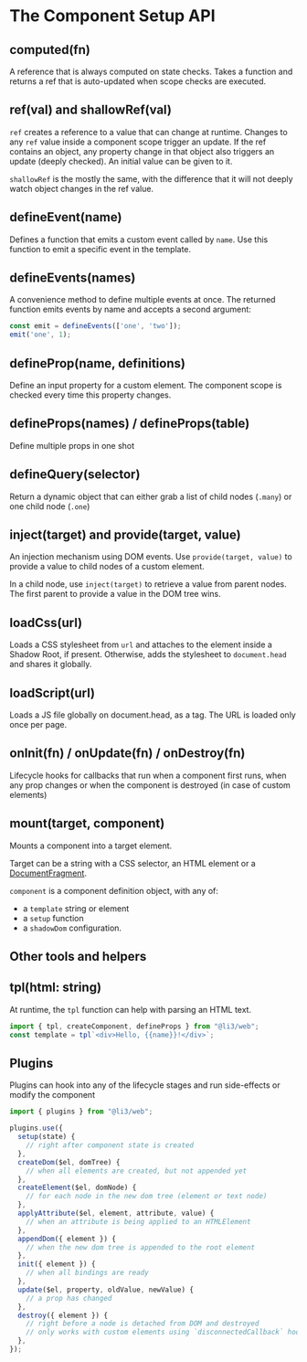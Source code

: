 # The Component Setup API

## computed(fn)

A reference that is always computed on state checks. Takes a function and returns a ref that is auto-updated when scope checks are executed.

## ref(val) and shallowRef(val)

`ref` creates a reference to a value that can change at runtime. Changes to any `ref` value inside a component scope trigger an update.
If the ref contains an object, any property change in that object also triggers an update (deeply checked).
An initial value can be given to it.

`shallowRef` is the mostly the same, with the difference that it will not deeply watch object changes in the ref value.

## defineEvent(name)

Defines a function that emits a custom event called by `name`. Use this function to emit a specific event in the template.

## defineEvents(names)

A convenience method to define multiple events at once. The returned function emits events by name and accepts a second argument:

```ts
const emit = defineEvents(['one', 'two']);
emit('one', 1);
```

## defineProp(name, definitions)

Define an input property for a custom element.
The component scope is checked every time this property changes.

## defineProps(names) / defineProps(table)

Define multiple props in one shot

## defineQuery(selector)

Return a dynamic object that can either grab a list of child nodes (`.many`) or one child node (`.one`)

## inject(target) and provide(target, value)

An injection mechanism using DOM events. Use `provide(target, value)` to provide a value to child nodes of a custom element.

In a child node, use `inject(target)` to retrieve a value from parent nodes. The first parent to provide a value in the DOM tree wins.

## loadCss(url)

Loads a CSS stylesheet from `url` and attaches to the element inside a Shadow Root, if present.
Otherwise, adds the stylesheet to `document.head` and shares it globally.

## loadScript(url)

Loads a JS file globally on document.head, as a tag.
The URL is loaded only once per page.

## onInit(fn) / onUpdate(fn) / onDestroy(fn)

Lifecycle hooks for callbacks that run when a component first runs, when any prop changes or when the component is destroyed (in case of custom elements)

## mount(target, component)

Mounts a component into a target element.

Target can be a string with a CSS selector, an HTML element or a [DocumentFragment](https://developer.mozilla.org/en-US/docs/Web/API/DocumentFragment).

`component` is a component definition object, with any of:

- a `template` string or element
- a `setup` function
- a `shadowDom` configuration.

## Other tools and helpers

## tpl(html: string)

At runtime, the `tpl` function can help with parsing an HTML text.

```ts
import { tpl, createComponent, defineProps } from "@li3/web";
const template = tpl`<div>Hello, {{name}}!</div>`;
```


## Plugins

Plugins can hook into any of the lifecycle stages and run side-effects or modify the component

```js
import { plugins } from "@li3/web";

plugins.use({
  setup(state) {
    // right after component state is created
  },
  createDom($el, domTree) {
    // when all elements are created, but not appended yet
  },
  createElement($el, domNode) {
    // for each node in the new dom tree (element or text node)
  },
  applyAttribute($el, element, attribute, value) {
    // when an attribute is being applied to an HTMLElement
  },
  appendDom({ element }) {
    // when the new dom tree is appended to the root element
  },
  init({ element }) {
    // when all bindings are ready
  },
  update($el, property, oldValue, newValue) {
    // a prop has changed
  },
  destroy({ element }) {
    // right before a node is detached from DOM and destroyed
    // only works with custom elements using `disconnectedCallback` hook
  },
});
```

